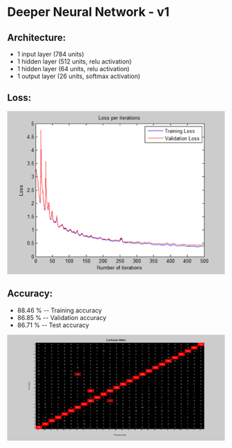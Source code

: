 # Deeper Neural Network - v1

## Architecture:

- 1 input layer (784 units)
- 1 hidden layer (512 units, relu activation)
- 1 hidden layer (64 units, relu activation)
- 1 output layer (26 units, softmax activation)

## Loss:

![image](Visualizations/Loss_per_iterations.png)

## Accuracy:

- 88.46 % -- Training accuracy
- 86.85 % -- Validation accuracy
- 86.71 % -- Test accuracy

![image](Visualizations/Confusion_Matrix.png)
